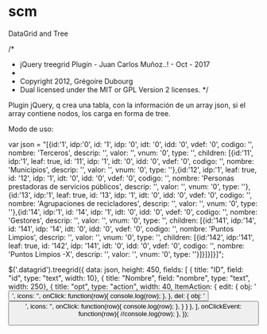 # scm
DataGrid and Tree

/*
 * jQuery treegrid Plugin - Juan Carlos Muñoz..! - Oct - 2017
 *
 * Copyright 2012, Grégoire Dubourg
 * Dual licensed under the MIT or GPL Version 2 licenses.
 */

Plugin jQuery, q crea una tabla, con la información de un array json, si el array contiene nodos, los carga en forma de tree.

Modo de uso:
<div class="datagrid"></div>
var json = "[{id:'1', idp:'0', id: '1', idp: '0', idt: '0', idd: '0', vdef: '0', codigo: '', nombre: 'Terceros', descrip: '', valor: '', vnum: '0', type: '', children: [{id:'11', idp:'1', leaf: true, id: '11', idp: '1', idt: '0', idd: '0', vdef: '0', codigo: '', nombre: 'Municipios', descrip: '', valor: '', vnum: '0', type: ''},{id:'12', idp:'1', leaf: true, id: '12', idp: '1', idt: '0', idd: '0', vdef: '0', codigo: '', nombre: 'Personas prestadoras de servicios públicos', descrip: '', valor: '', vnum: '0', type: ''},{id:'13', idp:'1', leaf: true, id: '13', idp: '1', idt: '0', idd: '0', vdef: '0', codigo: '', nombre: 'Agrupaciones de recicladores', descrip: '', valor: '', vnum: '0', type: ''},{id:'14', idp:'1', id: '14', idp: '1', idt: '0', idd: '0', vdef: '0', codigo: '', nombre: 'Gestores', descrip: '', valor: '', vnum: '0', type: '', children: [{id:'141', idp:'14', id: '141', idp: '14', idt: '0', idd: '0', vdef: '0', codigo: '', nombre: 'Puntos Limpios', descrip: '', valor: '', vnum: '0', type: '', children: [{id:'142', idp:'141', leaf: true, id: '142', idp: '141', idt: '0', idd: '0', vdef: '0', codigo: '', nombre: 'Puntos Limpios -X', descrip: '', valor: '', vnum: '0', type: ''}]}]}]}]";

$('.datagrid').treegrid({
  data: json,
  height: 450,
  fields: [
    { title: "ID", field: "id", type: "text", width: 10},
    { title: "Nombre", field: "nombre", type: "text", width: 250},
    { title: "opt", type: "action", width: 40,
      ItemAction: {
        edit: {
          obj: '<button type="button" class="btn btn-default" title="Editar registro...!">',
          icons: '<span class="glyphicon glyphicon-edit">',
          onClick: function(row){
            console.log(row);
          },
        },
        del: {
          obj: '<button type="button" class="btn btn-default" title="Borrar registro...!">',
          icons: '<span class="glyphicon glyphicon-remove">',
          onClick: function(row){
            console.log(row);
          },
        }
      }
    },
  ],
  onClickEvent: function(row){
    //console.log(row);
  },
});
